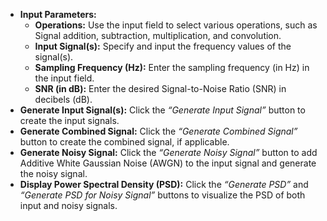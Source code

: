 <!DOCTYPE html>
<html lang="en">
<head>
  <meta charset="UTF-8">
  <meta name="viewport" content="width=device-width, initial-scale=1.0">
  <link href="https://cdn.jsdelivr.net/npm/tailwindcss@2.2.19/dist/tailwind.min.css" rel="stylesheet">
</head>
<body>
  <ul>
    <li>
      <strong>Input Parameters:</strong>
      <ul>
        <li><strong>Operations:</strong> Use the input field to select various operations, such as Signal addition, subtraction, multiplication, and convolution.</li>
        <li><strong>Input Signal(s):</strong> Specify and input the frequency values of the signal(s).</li>
        <li><strong>Sampling Frequency (Hz):</strong> Enter the sampling frequency (in Hz) in the input field.</li>
        <li><strong>SNR (in dB):</strong> Enter the desired Signal-to-Noise Ratio (SNR) in decibels (dB).</li>
      </ul>
    </li>
    <li>
      <strong>Generate Input Signal(s):</strong> 
      Click the <em>“Generate Input Signal”</em> button to create the input signals.
    </li>
    <li>
      <strong>Generate Combined Signal:</strong> 
      Click the <em>“Generate Combined Signal”</em> button to create the combined signal, if applicable.
    </li>
    <li>
      <strong>Generate Noisy Signal:</strong> 
      Click the <em>“Generate Noisy Signal”</em> button to add Additive White Gaussian Noise (AWGN) to the input signal and generate the noisy signal.
    </li>
    <li>
      <strong>Display Power Spectral Density (PSD):</strong> 
      Click the <em>“Generate PSD”</em> and <em>“Generate PSD for Noisy Signal”</em> buttons to visualize the PSD of both input and noisy signals.
    </li>
  </ul>
</body>
</html>